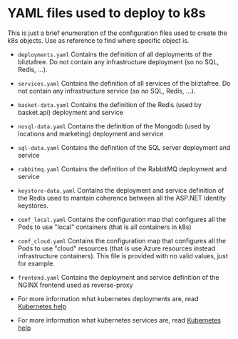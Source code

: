 # YAML files used to deploy to k8s

This is just a brief enumeration of the configuration files used to create the k8s objects. Use as reference to find where specific object is.

- `deployments.yaml` Contains the definition of all deployments of the bliztafree. Do not contain any infrastructure deployment (so no SQL, Redis, ...).
- `services.yaml` Contains the definition of all services of the bliztafree. Do not contain any infrastructure service (so no SQL, Redis, ...).
- `basket-data.yaml` Contains the definition of the Redis (used by basket.api) deployment and service
- `nosql-data.yaml` Contains the definition of the Mongodb (used by locations and marketing) deployment and service
- `sql-data.yaml` Contains the definition of the SQL server deployment and service
- `rabbitmq.yaml` Contains the definition of the RabbitMQ deployment and service
- `keystore-data.yaml` Contains the deployment and service definition of the Redis used to mantain coherence between all the ASP.NET Identity keystores. 
- `conf_local.yaml` Contains the configuration map that configures all the Pods to use "local" containers (that is all containers in k8s)
- `conf_cloud.yaml` Contains the configuration map that configures all the Pods to use "cloud" resources (that is use Azure resources instead infrastructure containers). This file is provided with no valid values, just for example.
- `frontend.yaml` Contains the deployment and service definition of the NGINX frontend used as reverse-proxy

- For more information what kubernetes deployments are, read [Kubernetes help](https://kubernetes.io/docs/concepts/workloads/controllers/deployment/)
- For more information what kubernetes services are, read [Kubernetes help](https://kubernetes.io/docs/concepts/services-networking/service/)
